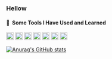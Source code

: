 ### Hellow

<h4> 🚀 &nbsp;Some Tools I Have Used and Learned</h4>
<p align="left">
<img src="https://cdn.jsdelivr.net/gh/devicons/devicon/icons/vscode/vscode-original.svg" alt="vscode" width="20" height="20"/>
<img src="https://cdn.jsdelivr.net/gh/devicons/devicon@latest/icons/flutter/flutter-original.svg" alt="flutter" width="20" height="20"/>
<img src="https://cdn.jsdelivr.net/gh/devicons/devicon@latest/icons/react/react-original.svg" alt="flutter" width="20" height="20"/>
<img src="https://cdn.jsdelivr.net/gh/devicons/devicon@latest/icons/nextjs/nextjs-original.svg" alt="php" width="20" height="20"alt="php" width="20" height="20"/>
<img src="https://cdn.jsdelivr.net/gh/devicons/devicon@latest/icons/tailwindcss/tailwindcss-original.svg" alt="flutter" width="20" height="20"/>
<img src="https://cdn.jsdelivr.net/gh/devicons/devicon@latest/icons/laravel/laravel-original.svg" alt="flutter" width="20" height="20"/>
<img src="https://cdn.jsdelivr.net/gh/devicons/devicon/icons/php/php-original.svg" alt="php" width="20" height="20"/>
</p>

[![Anurag's GitHub stats](https://github-readme-stats.vercel.app/api?username=mfajririki)](https://github.com/mfajririki/github-readme-stats)

